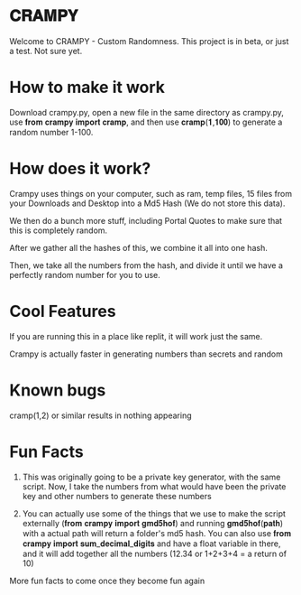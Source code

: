 # 𝐂𝐑𝐀𝐌𝐏𝐘

Welcome to CRAMPY - Custom Randomness. This project is in beta, or just a test. Not sure yet.

# How to make it work

Download crampy.py, open a new file in the same directory as crampy.py, use 𝐟𝐫𝐨𝐦 𝐜𝐫𝐚𝐦𝐩𝐲 𝐢𝐦𝐩𝐨𝐫𝐭 𝐜𝐫𝐚𝐦𝐩, and then use 𝐜𝐫𝐚𝐦𝐩(𝟏,𝟏𝟎𝟎) to generate a random number 1-100.

# How does it work?

Crampy uses things on your computer, such as ram, temp files, 15 files from your Downloads and Desktop into a Md5 Hash (We do not store this data).

We then do a bunch more stuff, including Portal Quotes to make sure that this is completely random.

After we gather all the hashes of this, we combine it all into one hash.

Then, we take all the numbers from the hash, and divide it until we have a perfectly random number for you to use.

# Cool Features

If you are running this in a place like replit, it will work just the same.

Crampy is actually faster in generating numbers than secrets and random

# Known bugs

cramp(1,2) or similar results in nothing appearing

# Fun Facts

1. This was originally going to be a private key generator, with the same script. Now, I take the numbers from what would have been the private key and other numbers to generate these numbers

2. You can actually use some of the things that we use to make the script externally (𝐟𝐫𝐨𝐦 𝐜𝐫𝐚𝐦𝐩𝐲 𝐢𝐦𝐩𝐨𝐫𝐭 𝐠𝐦𝐝𝟓𝐡𝐨𝐟) and running 𝐠𝐦𝐝𝟓𝐡𝐨𝐟(𝐩𝐚𝐭𝐡) with a actual path will return a folder's md5 hash. You can also use 𝐟𝐫𝐨𝐦 𝐜𝐫𝐚𝐦𝐩𝐲 𝐢𝐦𝐩𝐨𝐫𝐭 𝐬𝐮𝐦_𝐝𝐞𝐜𝐢𝐦𝐚𝐥_𝐝𝐢𝐠𝐢𝐭𝐬 and have a float variable in there, and it will add together all the numbers (12.34 or 1+2+3+4 = a return of 10)

More fun facts to come once they become fun again
